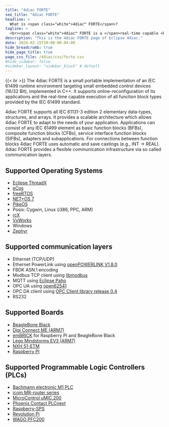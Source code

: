```yaml
---
title: "4diac FORTE"
seo_title: "4diac FORTE"
headline: > 
  What is <span class="white">4diac™ FORTE</span>?
tagline: >
  <br><span class="white">4diac™ FORTE is a </span>real-time capable <br>IEC 61499<span class="white"> Run-Time Environment</span>.
description: "This is the 4diac FORTE page of Eclipse 4diac."
date: 2024-02-15T10:00:00-04:00
hide_breadcrumb: true
hide_page_title: true
page_css_file: /4diac/css/forte.css
#hide_sidebar: false
#sidebar_layout: "sidebar_block" # default
---
```


{{< br >}}
The 4diac FORTE is a small portable implementation of an IEC 61499 runtime environment targeting small embedded control devices (16/32 Bit), implemented in C++. It supports online-reconfiguration of its applications and the real-time capable execution of all function block types provided by the IEC 61499 standard.

4diac FORTE supports all IEC 61131-3 edition 2 elementary data-types, structures, and arrays. It provides a scalable architecture which allows 4diac FORTE to adapt to the needs of your application. Applications can consist of any IEC 61499 element as basic function blocks (BFBs), composite function blocks (CFBs), service interface function blocks (SIFBs), adapters and subapplications. For connections between function blocks 4diac FORTE uses automatic and save castings (e.g., INT -> REAL). 4diac FORTE provides a flexible communication infrastructure via so called communication layers.

## Supported Operating Systems
- [Eclipse ThreadX](https://threadx.io/)
- [eCos](http://ecos.sourceware.org/)
- [freeRTOS](https://kb.hilscher.com/display/RCX/rcX)
- [NET+OS 7](http://www.digi.com/products/wireless-wired-embedded-solutions/software-microprocessors-accessories/software/netos)
- [PikeOS](https://www.sysgo.com/products/pikeos-hypervisor/)
- Posix: Cygwin, Linux (i386, PPC, ARM)
- [rcX](https://kb.hilscher.com/display/RCX/rcX)
- [VxWorks](http://www.windriver.com/products/vxworks/)
- Windows
- [Zephyr](https://zephyrproject.org/)

## Supported communication layers
- Ethernet (TCP/UDP)
- Ethernet PowerLink using [openPOWERLINK V1.8.0](http://sourceforge.net/projects/openpowerlink/)
- FBDK ASN.1 encoding
- Modbus TCP client using [libmodbus](http://libmodbus.org/)
- MQTT using [Eclipse Paho](http://www.eclipse.org/paho/)
- OPC UA using [open62541](https://github.com/open62541/open62541)
- OPC DA client using [OPC Client library release 0.4](http://sourceforge.net/projects/opcclient/)
- RS232


## Supported Boards

- [BeagleBone Black](http://beagleboard.org/black)
- [Digi Connect ME (ARM7)](http://www.digi.com/products/embedded-systems)
- [emBRICK](http://www.embrick.de/) for Raspberry PI and BeagleBone Black
- [Lego Mindstorms EV3 (ARM7)](http://mindstorms.lego.com/en-us/Default.aspx)
- [NXH 51-ETM](http://www.hilscher.com/)
- [Raspberry PI](http://www.raspberrypi.org/)


## Supported Programmable Logic Controllers (PLCs)
- [Bachmann electronic M1 PLC](http://www.bachmann.info/en/products/controller-system/)
- [icom MR-router series](https://www.insys-icom.de/icom-smartbox/container) 
- [MicroControl uMIC.200](http://www.microcontrol.net/en/products/control-systems/umic200/)
- [Phoenix Contact PLCnext](https://www.phoenixcontact.com/en-pc/products/plcnext-technology)
- [Raspberry-SPS](http://raspberry-sps.de/)
- [Revolution Pi](https://revolutionpi.com)
- [WAGO PFC200](http://global.wago.com/en/products/new-items/overview/pfc200-1.jsp)


